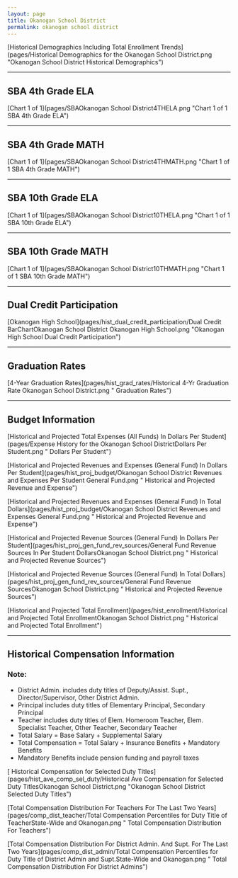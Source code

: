 ```yaml
---
layout: page
title: Okanogan School District
permalink: okanogan school district
---
```



[Historical Demographics Including Total Enrollment Trends](pages/Historical Demographics for the Okanogan School District.png "Okanogan School District Historical Demographics")

___

## SBA 4th Grade ELA

[Chart 1 of 1](pages/SBAOkanogan School District4THELA.png "Chart 1 of 1 SBA 4th Grade ELA")


___

## SBA 4th Grade MATH

[Chart 1 of 1](pages/SBAOkanogan School District4THMATH.png "Chart 1 of 1 SBA 4th Grade MATH")


___

## SBA 10th Grade ELA

[Chart 1 of 1](pages/SBAOkanogan School District10THELA.png "Chart 1 of 1 SBA 10th Grade ELA")


___

## SBA 10th Grade MATH

[Chart 1 of 1](pages/SBAOkanogan School District10THMATH.png "Chart 1 of 1 SBA 10th Grade MATH")


___

## Dual Credit Participation

[Okanogan High School](pages/hist_dual_credit_participation/Dual Credit BarChartOkanogan School District Okanogan High School.png "Okanogan High School Dual Credit Participation")


___

## Graduation Rates

[4-Year Graduation Rates](pages/hist_grad_rates/Historical 4-Yr Graduation Rate Okanogan School District.png " Graduation Rates")


___

## Budget Information

[Historical and Projected Total Expenses (All Funds) In Dollars Per Student](pages/Expense History for the Okanogan School DistrictDollars Per Student.png " Dollars Per Student")

[Historical and Projected Revenues and Expenses (General Fund) In Dollars Per Student](pages/hist_proj_budget/Okanogan School District Revenues and Expenses Per Student General Fund.png " Historical and Projected Revenue and Expense")

[Historical and Projected Revenues and Expenses (General Fund) In Total Dollars](pages/hist_proj_budget/Okanogan School District Revenues and Expenses General Fund.png " Historical and Projected Revenue and Expense")

[Historical and Projected Revenue Sources (General Fund) In Dollars Per Student](pages/hist_proj_gen_fund_rev_sources/General Fund Revenue Sources In Per Student DollarsOkanogan School District.png " Historical and Projected Revenue Sources")

[Historical and Projected Revenue Sources (General Fund) In Total Dollars](pages/hist_proj_gen_fund_rev_sources/General Fund Revenue SourcesOkanogan School District.png " Historical and Projected Revenue Sources")

[Historical and Projected Total Enrollment](pages/hist_enrollment/Historical and Projected Total EnrollmentOkanogan School District.png " Historical and Projected Total Enrollment")


___

## Historical Compensation Information
### Note:
- District Admin. includes duty titles of Deputy/Assist. Supt., Director/Supervisor, Other District Admin.
- Principal includes duty titles of Elementary Principal, Secondary Principal
- Teacher includes duty titles of Elem. Homeroom Teacher, Elem. Specialist Teacher, Other Teacher, Secondary Teacher
- Total Salary = Base Salary + Supplemental Salary
- Total Compensation = Total Salary + Insurance Benefits + Mandatory Benefits
- Mandatory Benefits include pension funding and payroll taxes

[ Historical Compensation for Selected Duty Titles](pages/hist_ave_comp_sel_duty/Historical Ave Compensation for Selected Duty TitlesOkanogan School District.png "Okanogan School District Selected Duty Titles")

[Total Compensation Distribution For Teachers For The Last Two Years](pages/comp_dist_teacher/Total Compensation Percentiles for Duty Title of TeacherState-Wide and Okanogan.png " Total Compensation Distribution For Teachers")

[Total Compensation Distribution For District Admin. And Supt. For The Last Two Years](pages/comp_dist_admin/Total Compensation Percentiles for Duty Title of District Admin and Supt.State-Wide and Okanogan.png " Total Compensation Distribution For District Admins")

